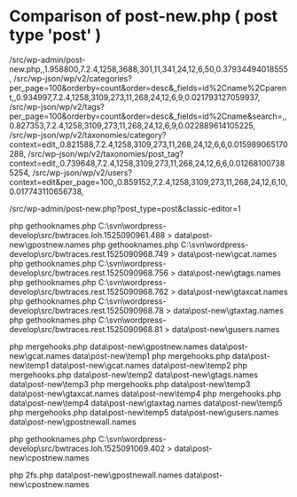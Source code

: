 
# Comparison of post-new.php ( post type 'post' )

/src/wp-admin/post-new.php,,1.958800,7.2.4,1258,3688,301,11,341,24,12,6,50,0.37934494018555,
/src/wp-json/wp/v2/categories?per_page=100&orderby=count&order=desc&_fields=id%2Cname%2Cparent,,0.934997,7.2.4,1258,3109,273,11,268,24,12,6,9,0.021793127059937,
/src/wp-json/wp/v2/tags?per_page=100&orderby=count&order=desc&_fields=id%2Cname&search=,,0.827353,7.2.4,1258,3109,273,11,268,24,12,6,9,0.022889614105225,
/src/wp-json/wp/v2/taxonomies/category?context=edit,,0.821588,7.2.4,1258,3109,273,11,268,24,12,6,6,0.015989065170288,
/src/wp-json/wp/v2/taxonomies/post_tag?context=edit,,0.739648,7.2.4,1258,3109,273,11,268,24,12,6,6,0.012681007385254,
/src/wp-json/wp/v2/users?context=edit&per_page=100,,0.859152,7.2.4,1258,3109,273,11,268,24,12,6,10,0.017743110656738,
																																																											
/src/wp-admin/post-new.php?post_type=post&classic-editor=1


php gethooknames.php C:\svn\wordpress-develop\src/bwtraces.loh.1525090961.488		 > data\post-new\gpostnew.names
php gethooknames.php C:\svn\wordpress-develop\src/bwtraces.rest.1525090968.749   > data\post-new\gcat.names
php gethooknames.php C:\svn\wordpress-develop\src/bwtraces.rest.1525090968.756   > data\post-new\gtags.names
php gethooknames.php C:\svn\wordpress-develop\src/bwtraces.rest.1525090968.762   > data\post-new\gtaxcat.names
php gethooknames.php C:\svn\wordpress-develop\src/bwtraces.rest.1525090968.78	   > data\post-new\gtaxtag.names
php gethooknames.php C:\svn\wordpress-develop\src/bwtraces.rest.1525090968.81    > data\post-new\gusers.names

php mergehooks.php data\post-new\gpostnew.names data\post-new\gcat.names data\post-new\temp1
php mergehooks.php data\post-new\temp1 data\post-new\gcat.names data\post-new\temp2
php mergehooks.php data\post-new\temp2 data\post-new\gtags.names data\post-new\temp3
php mergehooks.php data\post-new\temp3 data\post-new\gtaxcat.names data\post-new\temp4
php mergehooks.php data\post-new\temp4 data\post-new\gtaxtag.names data\post-new\temp5
php mergehooks.php data\post-new\temp5 data\post-new\gusers.names data\post-new\gpostnewall.names
 
 
php gethooknames.php C:\svn\wordpress-develop\src/bwtraces.loh.1525091069.402 > data\post-new\cpostnew.names

php 2fs.php data\post-new\gpostnewall.names data\post-new\cpostnew.names
  
